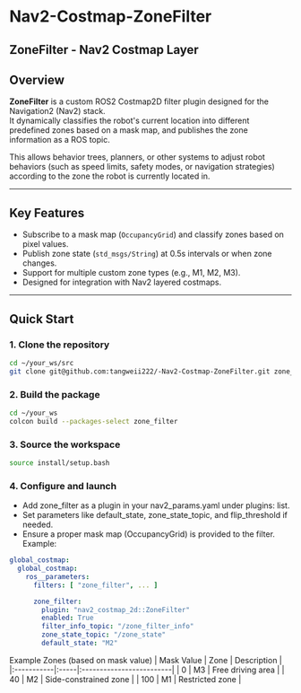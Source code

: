 # Nav2-Costmap-ZoneFilter
## ZoneFilter - Nav2 Costmap Layer

## Overview

**ZoneFilter** is a custom ROS2 Costmap2D filter plugin designed for the Navigation2 (Nav2) stack.  
It dynamically classifies the robot's current location into different predefined zones based on a mask map, and publishes the zone information as a ROS topic.

This allows behavior trees, planners, or other systems to adjust robot behaviors (such as speed limits, safety modes, or navigation strategies) according to the zone the robot is currently located in.

---

## Key Features

- Subscribe to a mask map (`OccupancyGrid`) and classify zones based on pixel values.
- Publish zone state (`std_msgs/String`) at 0.5s intervals or when zone changes.
- Support for multiple custom zone types (e.g., M1, M2, M3).
- Designed for integration with Nav2 layered costmaps.

---

## Quick Start

### 1. Clone the repository

```bash
cd ~/your_ws/src
git clone git@github.com:tangweii222/-Nav2-Costmap-ZoneFilter.git zone_filter
```
### 2. Build the package
```bash
cd ~/your_ws
colcon build --packages-select zone_filter
```
### 3. Source the workspace
```bash
source install/setup.bash
```
### 4. Configure and launch
- Add zone_filter as a plugin in your nav2_params.yaml under plugins: list.
- Set parameters like default_state, zone_state_topic, and flip_threshold if needed.
- Ensure a proper mask map (OccupancyGrid) is provided to the filter.
Example:
```nav2_param.yaml
global_costmap:
  global_costmap:
    ros__parameters:
      filters: [ "zone_filter", ... ]

      zone_filter:
        plugin: "nav2_costmap_2d::ZoneFilter"
        enabled: True
        filter_info_topic: "/zone_filter_info"
        zone_state_topic: "/zone_state"
        default_state: "M2"
```
Example Zones (based on mask value)
| Mask Value | Zone | Description             |
|:-----------|:-----|:-------------------------|
| 0          | M3   | Free driving area         |
| 40         | M2   | Side-constrained zone     |
| 100        | M1   | Restricted zone           |
